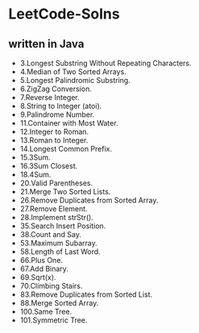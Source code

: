 # LeetCode-Solns
## written in Java

- 3.Longest Substring Without Repeating Characters.
- 4.Median of Two Sorted Arrays.
- 5.Longest Palindromic Substring.
- 6.ZigZag Conversion.
- 7.Reverse Integer.
- 8.String to Integer (atoi).
- 9.Palindrome Number.
- 11.Container with Most Water.
- 12.Integer to Roman.
- 13.Roman to Integer.
- 14.Longest Common Prefix.
- 15.3Sum.
- 16.3Sum Closest.
- 18.4Sum.
- 20.Valid Parentheses.
- 21.Merge Two Sorted Lists.
- 26.Remove Duplicates from Sorted Array.
- 27.Remove Element.
- 28.Implement strStr().
- 35.Search Insert Position.
- 38.Count and Say.
- 53.Maximum Subarray.
- 58.Length of Last Word.
- 66.Plus One.
- 67.Add Binary.
- 69.Sqrt(x).
- 70.Climbing Stairs.
- 83.Remove Duplicates from Sorted List.
- 88.Merge Sorted Array.
- 100.Same Tree.
- 101.Symmetric Tree.